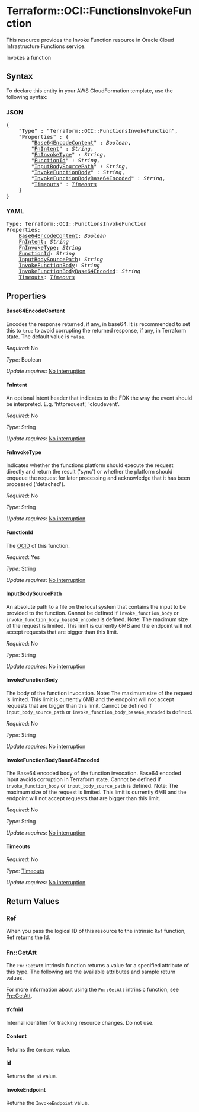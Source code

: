 # Terraform::OCI::FunctionsInvokeFunction

This resource provides the Invoke Function resource in Oracle Cloud Infrastructure Functions service.

Invokes a function

## Syntax

To declare this entity in your AWS CloudFormation template, use the following syntax:

### JSON

<pre>
{
    "Type" : "Terraform::OCI::FunctionsInvokeFunction",
    "Properties" : {
        "<a href="#base64encodecontent" title="Base64EncodeContent">Base64EncodeContent</a>" : <i>Boolean</i>,
        "<a href="#fnintent" title="FnIntent">FnIntent</a>" : <i>String</i>,
        "<a href="#fninvoketype" title="FnInvokeType">FnInvokeType</a>" : <i>String</i>,
        "<a href="#functionid" title="FunctionId">FunctionId</a>" : <i>String</i>,
        "<a href="#inputbodysourcepath" title="InputBodySourcePath">InputBodySourcePath</a>" : <i>String</i>,
        "<a href="#invokefunctionbody" title="InvokeFunctionBody">InvokeFunctionBody</a>" : <i>String</i>,
        "<a href="#invokefunctionbodybase64encoded" title="InvokeFunctionBodyBase64Encoded">InvokeFunctionBodyBase64Encoded</a>" : <i>String</i>,
        "<a href="#timeouts" title="Timeouts">Timeouts</a>" : <i><a href="timeouts.md">Timeouts</a></i>
    }
}
</pre>

### YAML

<pre>
Type: Terraform::OCI::FunctionsInvokeFunction
Properties:
    <a href="#base64encodecontent" title="Base64EncodeContent">Base64EncodeContent</a>: <i>Boolean</i>
    <a href="#fnintent" title="FnIntent">FnIntent</a>: <i>String</i>
    <a href="#fninvoketype" title="FnInvokeType">FnInvokeType</a>: <i>String</i>
    <a href="#functionid" title="FunctionId">FunctionId</a>: <i>String</i>
    <a href="#inputbodysourcepath" title="InputBodySourcePath">InputBodySourcePath</a>: <i>String</i>
    <a href="#invokefunctionbody" title="InvokeFunctionBody">InvokeFunctionBody</a>: <i>String</i>
    <a href="#invokefunctionbodybase64encoded" title="InvokeFunctionBodyBase64Encoded">InvokeFunctionBodyBase64Encoded</a>: <i>String</i>
    <a href="#timeouts" title="Timeouts">Timeouts</a>: <i><a href="timeouts.md">Timeouts</a></i>
</pre>

## Properties

#### Base64EncodeContent

Encodes the response returned, if any, in base64. It is recommended to set this to `true` to avoid corrupting the returned response, if any, in Terraform state. The default value is `false`.

_Required_: No

_Type_: Boolean

_Update requires_: [No interruption](https://docs.aws.amazon.com/AWSCloudFormation/latest/UserGuide/using-cfn-updating-stacks-update-behaviors.html#update-no-interrupt)

#### FnIntent

An optional intent header that indicates to the FDK the way the event should be interpreted. E.g. 'httprequest', 'cloudevent'.

_Required_: No

_Type_: String

_Update requires_: [No interruption](https://docs.aws.amazon.com/AWSCloudFormation/latest/UserGuide/using-cfn-updating-stacks-update-behaviors.html#update-no-interrupt)

#### FnInvokeType

Indicates whether the functions platform should execute the request directly and return the result ('sync') or whether the platform should enqueue the request for later processing and acknowledge that it has been processed ('detached').

_Required_: No

_Type_: String

_Update requires_: [No interruption](https://docs.aws.amazon.com/AWSCloudFormation/latest/UserGuide/using-cfn-updating-stacks-update-behaviors.html#update-no-interrupt)

#### FunctionId

The [OCID](https://docs.cloud.oracle.com/iaas/Content/General/Concepts/identifiers.htm) of this function.

_Required_: Yes

_Type_: String

_Update requires_: [No interruption](https://docs.aws.amazon.com/AWSCloudFormation/latest/UserGuide/using-cfn-updating-stacks-update-behaviors.html#update-no-interrupt)

#### InputBodySourcePath

An absolute path to a file on the local system that contains the input to be provided to the function. Cannot be defined if `invoke_function_body` or `invoke_function_body_base64_encoded` is defined. Note: The maximum size of the request is limited. This limit is currently 6MB and the endpoint will not accept requests that are bigger than this limit.

_Required_: No

_Type_: String

_Update requires_: [No interruption](https://docs.aws.amazon.com/AWSCloudFormation/latest/UserGuide/using-cfn-updating-stacks-update-behaviors.html#update-no-interrupt)

#### InvokeFunctionBody

The body of the function invocation. Note: The maximum size of the request is limited. This limit is currently 6MB and the endpoint will not accept requests that are bigger than this limit. Cannot be defined if `input_body_source_path` or `invoke_function_body_base64_encoded` is defined.

_Required_: No

_Type_: String

_Update requires_: [No interruption](https://docs.aws.amazon.com/AWSCloudFormation/latest/UserGuide/using-cfn-updating-stacks-update-behaviors.html#update-no-interrupt)

#### InvokeFunctionBodyBase64Encoded

The Base64 encoded body of the function invocation. Base64 encoded input avoids corruption in Terraform state. Cannot be defined if `invoke_function_body` or `input_body_source_path` is defined. Note: The maximum size of the request is limited. This limit is currently 6MB and the endpoint will not accept requests that are bigger than this limit.

_Required_: No

_Type_: String

_Update requires_: [No interruption](https://docs.aws.amazon.com/AWSCloudFormation/latest/UserGuide/using-cfn-updating-stacks-update-behaviors.html#update-no-interrupt)

#### Timeouts

_Required_: No

_Type_: <a href="timeouts.md">Timeouts</a>

_Update requires_: [No interruption](https://docs.aws.amazon.com/AWSCloudFormation/latest/UserGuide/using-cfn-updating-stacks-update-behaviors.html#update-no-interrupt)

## Return Values

### Ref

When you pass the logical ID of this resource to the intrinsic `Ref` function, Ref returns the Id.

### Fn::GetAtt

The `Fn::GetAtt` intrinsic function returns a value for a specified attribute of this type. The following are the available attributes and sample return values.

For more information about using the `Fn::GetAtt` intrinsic function, see [Fn::GetAtt](https://docs.aws.amazon.com/AWSCloudFormation/latest/UserGuide/intrinsic-function-reference-getatt.html).

#### tfcfnid

Internal identifier for tracking resource changes. Do not use.

#### Content

Returns the <code>Content</code> value.

#### Id

Returns the <code>Id</code> value.

#### InvokeEndpoint

Returns the <code>InvokeEndpoint</code> value.

